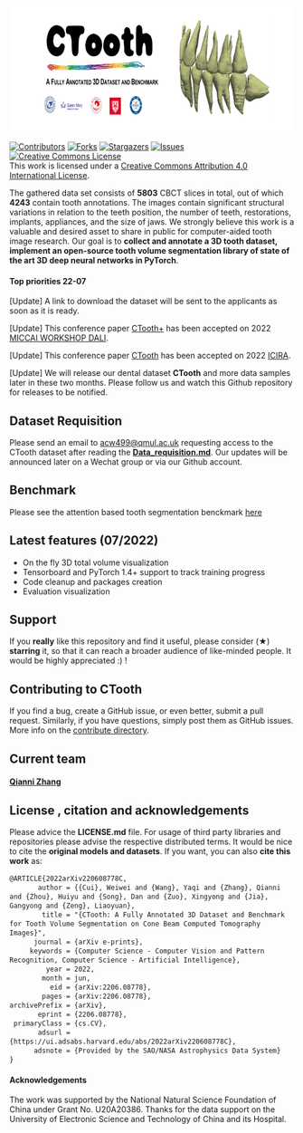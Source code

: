 <div align="center">
<img src="slogan1.png" width=800 height=220/>
</div>

[![Contributors][contributors-shield]][contributors-url]
[![Forks][forks-shield]][forks-url]
[![Stargazers][stars-shield]][stars-url]
[![Issues][issues-shield]][issues-url]
<a rel="license" href="http://creativecommons.org/licenses/by/4.0/"><img alt="Creative Commons License" style="border-width:0" src="https://i.creativecommons.org/l/by/4.0/88x31.png" /></a><br />This work is licensed under a <a rel="license" href="http://creativecommons.org/licenses/by/4.0/">Creative Commons Attribution 4.0 International License</a>.

The gathered data set consists of **5803** CBCT slices in total, out of which **4243**  contain tooth annotations. The images contain significant structural variations in relation to the teeth position, the number of teeth, restorations, implants, appliances,  and the size of jaws.  We strongly believe this work is a valuable and desired asset to share in public for computer-aided tooth image research. Our goal is to **collect and annotate a 3D tooth dataset, implement an open-source tooth volume segmentation library of state of the art 3D deep neural networks in PyTorch**.    
#### Top priorities 22-07
[Update] A link to download the dataset will be sent to the applicants as soon as it is ready.

[Update] This conference paper [CTooth+](https://arxiv.org/abs/2208.01643) has been accepted on 2022 [MICCAI WORKSHOP DALI](https://dali-miccai.github.io/).

[Update] This conference paper [CTooth](https://arxiv.org/abs/2206.08778) has been accepted on 2022 [ICIRA](https://icira2022.org/camera-ready-submission/).

[Update] We will release our dental dataset **CTooth** and more data samples later in these two months. Please follow us and watch this Github repository for releases to be notified. 


## Dataset Requisition
Please send an email to acw499@qmul.ac.uk requesting access to the CTooth dataset after reading the **[Data_requisition.md](https://github.com/liangjiubujiu/CTooth/blob/main/Data_requistion.md)**. Our updates will be announced later on a Wechat group or via our Github account.

## Benchmark
Please see the attention based tooth segmentation benckmark [here](./benchmark/readme.md)

## Latest features (07/2022)

- On the fly 3D total volume visualization
- Tensorboard and PyTorch 1.4+ support to track training progress
- Code cleanup and packages creation
- Evaluation visualization


## Support 
If you **really** like this repository and find it useful, please consider (★) **starring** it, so that it can reach a broader audience of like-minded people. It would be highly appreciated :) !

## Contributing to CTooth
If you find a bug, create a GitHub issue, or even better, submit a pull request. Similarly, if you have questions, simply post them as GitHub issues. More info on the [contribute directory](./contribute/readme.md).

## Current team

#### [Qianni Zhang](https://github.com/QNZhang "Git page")

## License , citation and acknowledgements
Please advice the **LICENSE.md** file. For usage of third party libraries and repositories please advise the respective distributed terms. It would be nice to cite the **original models and datasets**. If you want, you can also **cite this work** as:

```
@ARTICLE{2022arXiv220608778C,
       author = {{Cui}, Weiwei and {Wang}, Yaqi and {Zhang}, Qianni and {Zhou}, Huiyu and {Song}, Dan and {Zuo}, Xingyong and {Jia}, Gangyong and {Zeng}, Liaoyuan},
        title = "{CTooth: A Fully Annotated 3D Dataset and Benchmark for Tooth Volume Segmentation on Cone Beam Computed Tomography Images}",
      journal = {arXiv e-prints},
     keywords = {Computer Science - Computer Vision and Pattern Recognition, Computer Science - Artificial Intelligence},
         year = 2022,
        month = jun,
          eid = {arXiv:2206.08778},
        pages = {arXiv:2206.08778},
archivePrefix = {arXiv},
       eprint = {2206.08778},
 primaryClass = {cs.CV},
       adsurl = {https://ui.adsabs.harvard.edu/abs/2022arXiv220608778C},
      adsnote = {Provided by the SAO/NASA Astrophysics Data System}
}

```

####  Acknowledgements
The work was supported by the  National Natural Science Foundation of China under Grant No. U20A20386. Thanks for the data support on the University of Electronic Science and Technology of China and its Hospital.


[contributors-shield]: https://img.shields.io/github/contributors/liangjiubujiu/CTooth.svg?style=flat-square
[contributors-url]: https://github.com/liangjiubujiu/CTooth/graphs/contributors
[forks-shield]: https://img.shields.io/github/forks/liangjiubujiu/CTooth.svg?style=flat-square
[forks-url]: https://github.com/liangjiubujiu/CTooth/network/members

[stars-shield]: https://img.shields.io/github/stars/liangjiubujiu/CTooth.svg?style=flat-square
[stars-url]: https://github.com/liangjiubujiu/CTooth/stargazers

[issues-shield]: https://img.shields.io/github/issues/liangjiubujiu/CTooth.svg?style=flat-square
[issues-url]: https://github.com/liangjiubujiu/CTooth/issues
